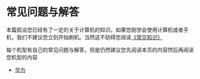 # 常见问题与解答

本篇假设您已经有了一定的关于计算机的知识。如果您刚学会使用计算机或者手机，我们不建议您立刻开始刷机。当然这不妨碍您阅读[《常见知识》](./knowledge.md)

每个机型有自己的常见问题与解答，但是仍然建议您先阅读本页的内容然后再阅读您机型的内容

* [华为](./huawei.md)
